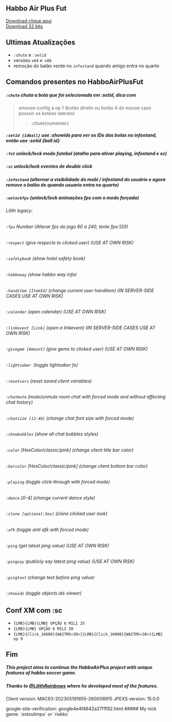 ## Habbo Air Plus Fut
<a href="https://github.com/rafaelparenza/HabboAirPlusFut/releases/download/habbo/HabboAirPlusFut.zip">Download clique aqui</a><br>
<a href="https://github.com/rafaelparenza/HabboAirPlusFut/releases/download/habbo/HabboAirPlusFut-32b.zip">Download 32 bits</a><br>


## **Ultimas Atualizações**
+ `:chute` e `:setid`
+  versões `x64` e` x86`
+ remoção do balão verde no `infostand` quando amigo entra no quarto

## Comandos presentes no HabboAirPlusFut

##### `:chute` chuta a bola que foi selecionada em :setid, dica com 
> xmouse config a op 1 (botão direito ou botão 4 do mouse caso possuir os botões laterais) 
>> :chute{numenter}
##### `:setid {idball}` use :showids para ver os IDs das bolas no infostand, então use :setid {ball id}
##### `:fut` unlock/lock modo futebol *(atalho para ativar playing, infostand e sc)*
##### `:sc` unlock/lock eventos de double click 
##### `:infostand` (alternar a visibilidade do mobi / infostand do usuário e agora remove o balão de quando usuario entra no quarto)
##### `:unlockfps` (unlock/lock animações fps com o modo forçado)

###### *Lilith legacy:*
###### `:fps` Number (Alterar fps do jogo 60 a 240, tente fps:120)
###### `:respect` (give respects to clicked user) (USE AT OWN RISK)
###### `:safetybook` (show hotel safety book)
###### `:habboway` (show habbo way info)
###### `:handitem [ItemId]` (change current user handitem) (IN SERVER-SIDE CASES USE AT OWN RISK)
###### `:calendar` (open calendar) (USE AT OWN RISK)
###### `:linkevent [Link]` (open a linkevent) (IN SERVER-SIDE CASES USE AT OWN RISK)
###### `:givegem [Amount]` (give gems to clicked user) (USE AT OWN RISK)
###### `:lightsaber `(toggle lightsaber fx)
###### `:resetvars` (reset saved client variables)
###### `:chatmute` (mute/unmute room chat with forced mode and without affecting chat history)
###### `:chatsize [12-40]` (change chat font size with forced mode)
###### `:showbubbles` (show all chat bubbles styles)
###### `:color` [HexColor/classic/pink] (change client title bar color)
###### `:barcolor` [HexColor/classic/pink] (change client bottom bar color)
###### `:playing` (toggle click-through with forced mode)
###### `:dance` [0-4] (change current dance style)
###### `:clone [optional:Sex]` (clone clicked user look)
###### `:afk` (toggle anti afk with forced mode)
###### `:ping` (get latest ping value) (USE AT OWN RISK)
###### `:pingsay` (publicly say latest ping value) (USE AT OWN RISK)
###### `:pingtext` (change text before ping value)
###### `:showids` (toggle objects ids viewer)


## Conf XM com :sc 
+  `{LMB}{LMB}{LMB} OPÇÃO 6 MILI 25`
+  `{LMB}{LMB} OPÇÃO 6 MILI 20`
+  `{LMB}{Click_10000}{WAITMS<30>}{LMB}{Click_10000}{WAITMS<30>}{LMB} op 9`


## Fim


##### This project aims to continue the HabboAirPlus project with unique features of habbo soccer game.
##### Thanks to <a href="https://github.com/LilithRainbows/HabboAirPlus">@LilithRainbows</a> where he developed most of the features.
<p class="has-line-data" data-line-start="7" data-line-end="9">Client version: MAC63-202305191855-260008915
JPEXS version: 15.0.0</p>
google-site-verification: google4e4f4642a27f1f92.html
##### My nick game: `estoulimpo` or `riskko`


